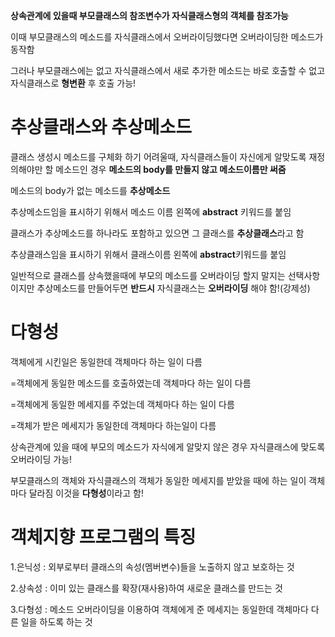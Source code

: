 **상속관계에 있을때 부모클래스의 참조변수가 자식클래스형의 객체를 참조가능**

이때 부모클래스의 메소드를 자식클래스에서 오버라이딩했다면 오버라이딩한 메소드가 동작함 

그러나 부모클래스에는 없고 자식클래스에서 새로 추가한 메소드는 바로 호출할 수 없고 자식클래스로 **형변환** 후 호출 가능! 

# 추상클래스와 추상메소드

클래스 생성시 메소드를 구체화 하기 어려울때, 자식클래스들이 자신에게 알맞도록 재정의해야만 할 메소드인 경우 **메소드의 body를 만들지 않고 메소드이름만 써줌**

메소드의 body가 없는 메소드를 **추상메소드**

추상메소드임을 표시하기 위해서 메소드 이름 왼쪽에 **abstract** 키워드를 붙임

클래스가 추상메소드를 하나라도 포함하고 있으면 그 클래스를 **추상클래스**라고 함

추상클래스임을 표시하기 위해서 클래스이름 왼쪽에 **abstract**키워드를 붙임

일반적으로 클래스를 상속했을때에 부모의 메소드를 오버라이딩 할지 말지는 선택사항이지만 추상메소드를 만들어두면 **반드시** 자식클래스는 **오버라이딩** 해야 함!(강제성) 

# 다형성

객체에게 시킨일은 동일한데 객체마다 하는 일이 다름

=객체에게 동일한 메소드를 호출하였는데 객체마다 하는 일이 다름

=객체에게 동일한 메세지를 주었는데 객체마다 하는 일이 다름 

=객체가 받은 메세지가 동일한데 객체마다 하는일이 다름 

상속관계에 있을 때에 부모의 메소드가 자식에게 알맞지 않은 경우 자식클래스에 맞도록 오버라이딩 가능!

부모클래스의 객체와 자식클래스의 객체가 동일한 메세지를 받았을 때에 하는 일이 객체마다 달라짐 이것을 **다형성**이라고 함!

# 객체지향 프로그램의 특징
1.은닉성 : 외부로부터 클래스의 속성(멤버변수)들을 노출하지 않고 보호하는 것

2.상속성 : 이미 있는 클래스를 확장(재사용)하여 새로운 클래스를 만드는 것

3.다형성 : 메소드 오버라이딩을 이용하여 객체에게 준 메세지는 동일한데 객체마다 다른 일을 하도록 하는 것
